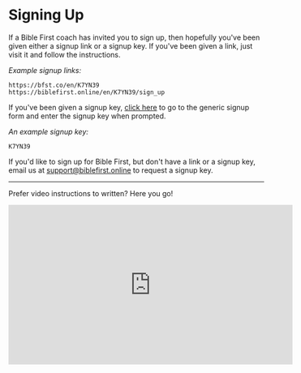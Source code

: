 # Signing Up

If a Bible First coach has invited you to sign up, then hopefully you've been given either a signup link or a signup key. If you've been given a link, just visit it and follow the instructions.

*Example signup links:*
```
https://bfst.co/en/K7YN39
https://biblefirst.online/en/K7YN39/sign_up
```
If you've been given a signup key, [click here](https://biblefirst.online/sign_up) to go to the generic signup form and enter the signup key when prompted.

*An example signup key:*
```
K7YN39
```
If you'd like to sign up for Bible First, but don't have a link or a signup key, email us at [support@biblefirst.online](mailto:support@biblefirst.online?subject=Signup%20Key%20Request) to request a signup key.

***

Prefer video instructions to written? Here you go!

<iframe width="560" height="315" src="https://www.youtube-nocookie.com/embed/vCktfAwLHvs" frameborder="0" allow="accelerometer; autoplay; clipboard-write; encrypted-media; gyroscope; picture-in-picture" allowfullscreen></iframe>
